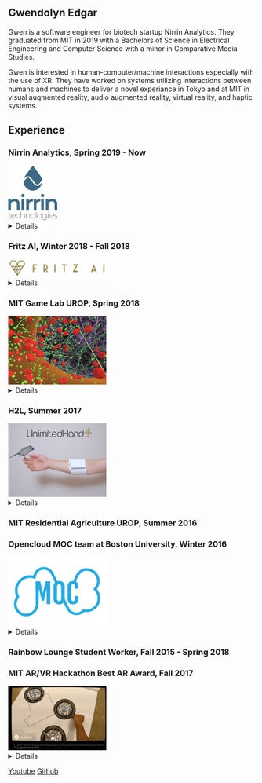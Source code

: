 ## Gwendolyn Edgar

Gwen is a software engineer for biotech startup Nirrin Analytics. They graduated from MIT in 2019 with a Bachelors of Science in Electrical Engineering and Computer Science with a minor in Comparative Media Studies. 

Gwen is interested in human-computer/machine interactions especially with the use of XR. They have worked on systems utilizing interactions between humans and machines to deliver a novel experiance in Tokyo and at MIT in visual augmented reality, audio augmented reality, virtual reality, and haptic systems. 


## Experience

### Nirrin Analytics, Spring 2019 - Now  
<img src="nirrin.png" alt="Nirrin Analytics" width="100"/>
<details>
 I work at a startup called Nirrin Analytics striving to improve research and production of protein based drugs through real time analytics of bioreactor contents using NIR lasers and advanced modeling.  I design, implement, review, and debug software solutions and modeling.  In this past year, I have independently developed and currently maintain a significant portion of our codebase. Since Nirrin is a small company, I have worked on security, networks, databases, APIs and overall infrastructure. It has been a very rewarding experience to learn and build on multiple aspects of a product. 
 

</details>




### Fritz AI, Winter 2018 - Fall 2018
<img src="fritz_logo.png" alt="Fritz AI" width="200"/>
<details>
I worked as a full stack engineer with a Boston based startup, Fritz AI, that was creating a platform to run machine learning algorithms locally on a mobile device as well as a system to evaluate the developer’s learning models. During my time at Fritz, I implemented multiple features and helped with the company's launch. 
 </details>

### MIT Game Lab UROP, Spring 2018 
<img src="clever.png" alt="clever" width="200"/>
<details>
In my junior year, I joined the MIT Game Lab, where I worked on CLEVR, Collaborative Learning Environment in Virtual Reality, headed by Philip Tan and funded by a grant from the Oculus Story Studio. CLEVR was a mostly student designed educational game promoting cell understanding in highschool biology through "in person" discovery and collaboration between two students - one in virtual reality and one on a companion device. In this project, I participated in the design discussions, built parts and user tested the game, building upon input in further iterations. This was a very rewarding experience for me as I developed both technical and collaboration skills.
 </details>

### H2L, Summer 2017 

<img src="h2l.jpg" alt="H2L" width="200"/>

<details>
 In my sophomore year, I reached out to a startup company in Japan working to 'touch' the virtual world - H2L. My application was accepted and that summer I moved to Japan to work with them. At H2L,  I worked under Dr. Emi Tamaki, an associate professor at Waseda University to spearhead an inhouse project centered around sharing experiences between a human and a robot (Nao) using their haptic sensor and feedback system (Unlimited Hand) and augmented reality (Microsoft Hololens). I designed and built a system enabling a human to control and receive input from Nao in a natural way. My system understood how the human moved their head and what gestures they performed. It then piped this information to Nao, whose head and arms moved in a similar way as the human’s.  At the same time, the human could see through Nao’s eyes,  receiving live feedback through a video feed projected on the Hololens. My proof of concept was a success and Professor Tamaki advanced work on this project after I left with different robotic systems.
  </details>

### MIT Residential Agriculture UROP, Summer 2016

### Opencloud MOC team at Boston University, Winter 2016

<img src="moc.png" alt="moc" width="200"/>

<details>
 I was part of a dynamic team contributing involving in Enhancing OpenStack to enable multiple providers to participate in a shared cloud.
  </details>
  
### Rainbow Lounge Student Worker, Fall 2015 - Spring 2018

### MIT AR/VR Hackathon Best AR Award, Fall 2017
<img src="cosplayAR.png" alt="moc" width="200"/>
<details>
 We've been making clothing the same way since 1860 using inflexible tissue paper designs. Our application scales and superimposes clothing patterns on fabric, greately simplifying making clothes.
 </details>
 
 [Youtube](https://www.youtube.com/watch?v=9dUAmJhmx0w) 
 [Github](https://github.com/Reality-Virtually-Hackathon/CosplayAR)

